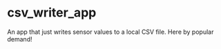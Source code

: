 csv_writer_app
==============

An app that just writes sensor values to a local CSV file. Here by popular demand!
